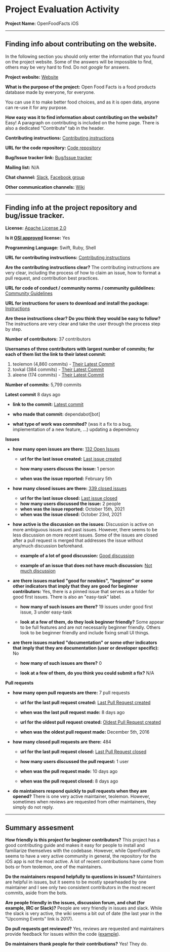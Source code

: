 # Project Evaluation Activity



__Project Name:__  OpenFoodFacts iOS


---

## Finding info about contributing on the website.

In the following section you should only enter the information that you
found on the project website. Some of the answers will be impossible to find, others
may be very hard to find. Do not _google_ for answers.

__Project website:__ [Website](https://world.openfoodfacts.org/)


__What is the purpose of the project:__ 
Open Food Facts is a food products database made by everyone, for everyone.

You can use it to make better food choices, and as it is open data, anyone can re-use it for any purpose.

__How easy was it to find information about contributing on the website?__ 
Easy! A paragraph on contributing is included on the home page. There is also a dedicated "Contribute" tab in the header.

__Contributing instructions:__ [Contributing instructions](https://world.openfoodfacts.org/contribute) 

__URL for the code repository:__ [Code repository](https://github.com/openfoodfacts/openfoodfacts-ios)

__Bug/Issue tracker link:__ [Bug/Issue tracker](https://github.com/openfoodfacts/openfoodfacts-ios/issues)

__Mailing list:__ N/A

__Chat channel:__ [Slack](https://slack.openfoodfacts.org/), [Facebook group](https://www.facebook.com/groups/OpenFoodFacts/permalink/902105433179730/)

__Other communication channels:__ [Wiki](https://en.wiki.openfoodfacts.org/)


---

## Finding info at the project repository and bug/issue tracker.

__License:__ [Apache License 2.0](https://github.com/openfoodfacts/openfoodfacts-ios/blob/develop/LICENSE)

__Is it [OSI approved](https://opensource.org/licenses/alphabetical) license:__ Yes

__Programming Language:__ Swift, Ruby, Shell

__URL for contributing instructions:__ [Contributing instructions](https://github.com/openfoodfacts/openfoodfacts-ios/blob/develop/CONTRIBUTING.md)

__Are the contributing instructions clear?__ 
The contributing instructions are very clear, including the process of how to claim an issue, how to format a pull request, and contribution best practices.

__URL for code of conduct / community norms / community guildelines:__ [Community Guidelines](https://github.com/openfoodfacts/openfoodfacts-ios/blob/develop/CONTRIBUTING.md#code-of-conduct)

__URL for instructions for users to download and install the package:__ [Instructions](https://github.com/openfoodfacts/openfoodfacts-ios#building)


__Are these instructions clear? Do you think they would be easy to follow?__ 
The instructions are very clear and take the user through the process step by step.

__Number of contributors:__ 37 contributors


__Usernames of three contributors with largest number of commits; for
each of them list the link to their latest commit__:

1. teolemon (4,860 commits) - [Their Latest Commit](https://github.com/openfoodfacts/openfoodfacts-ios/commit/89954d066bf524e7c512b69d85f03ead2a06ef7d)
2. tovkal (384 commits) - [Their Latest Commit](https://github.com/openfoodfacts/openfoodfacts-ios/commit/7c39d15bc3273178c96dd89e6c588ee06598f9b1)
3. aleene (174 commits) - [Their Latest Commit](https://github.com/openfoodfacts/openfoodfacts-ios/commit/cb2d7f675b950c7056254164c354365744827977)


__Number of commits:__ 5,799 commits

__Latest commit__ 8 days ago

- __link to the commit:__ [Latest commit](https://github.com/openfoodfacts/openfoodfacts-ios/commit/071ff6584b7ccef3df8b57ad7122e44624712e96)

- __who made that commit:__ dependabot[bot]

- __what type of work was commited?__ (was it a fix to a bug, implementation of a new feature, ...) updating a dependency


__Issues__

- __how many open issues are there:__ [132 Open Issues](https://github.com/openfoodfacts/openfoodfacts-ios/issues)

    - __url for the last issue created:__ [Last issue created](https://github.com/openfoodfacts/openfoodfacts-ios/issues/959)

    - __how many users discuss the issue:__ 1 person
    
    - __when was the issue reported:__ February 5th
    

- __how many closed issues are there:__ [339 closed issues](https://github.com/openfoodfacts/openfoodfacts-ios/issues?q=is%3Aissue+is%3Aclosed)
    - __url for the last issue closed:__ [Last issue closed](https://github.com/openfoodfacts/openfoodfacts-ios/issues/942)
    - __how many users discussed the issue:__ 2 people
    - __when was the issue reported:__ October 15th, 2021
    - __when was the issue closed:__ October 23rd, 2021

- __how active is the discussion on the issues:__ Discussion is active on more ambiguous issues and past issues. However, there seems to be less discussion on more recent issues. Some of the issues are closed after a pull request is merged that addresses the issue without any/much discussion beforehand.

    - __example of a lot of good discussion:__ [Good discussion](https://github.com/openfoodfacts/openfoodfacts-ios/issues/837)
    
    - __example of an issue that does not have much discussion:__ [Not much discussion](https://github.com/openfoodfacts/openfoodfacts-ios/issues/937)



- __are there issues marked "good for newbies", "beginner" or some other indicators that imply that they are good for beginner contributors:__ Yes, there is a pinned issue that serves as a folder for good first issues. There is also an "easy-task" label.

    - __how many of such issues are there?__ 19 issues under good first issue, 3 under easy-task
    
    - __look at a few of them, do they look beginner friendly?__ 
    Some appear to be full features and are not necessarily beginner friendly. Others look to be beginner friendly and include fixing small UI things.


- __are there issues marked "documentation" or some other indicators that imply that they are documentation (user or developer specific):__ No

    - __how many of such issues are there?__ 0
    
    - __look at a few of them, do you think you could submit a fix?__ N/A



__Pull requests__

- __how many open pull requests are there:__ 7 pull requests

    - __url for the last pull request created:__ [Last Pull Request created](https://github.com/openfoodfacts/openfoodfacts-ios/pull/966)
    
    - __when was the last pull request made:__ 8 days ago

    - __url for the oldest pull request created:__ [Oldest Pull Request created](https://github.com/openfoodfacts/openfoodfacts-ios/pull/1)
    
    - __when was the oldest pull request made:__ December 5th, 2016

- __how many closed pull requests are there:__ 484

    - __url for the last pull request closed:__ [Last Pull Request closed](https://github.com/openfoodfacts/openfoodfacts-ios/pull/965)
    
    - __how many users discussed the pull request:__ 1 user
    
    - __when was the pull request made:__  10 days ago
    
    - __when was the pull request closed:__ 8 days ago
    

- __do maintainers respond quickly to pull requests when they are opened?__ There is one very active maintainer, teolemon. However, sometimes when reviews are requested from other maintainers, they simply do not reply.



---


## Summary assesment
__How friendly is this project for beginner contributors?__
This project has a good contributing guide and makes it easy for people to install and familiarize themselves with the codebase. However, while OpenFoodFacts seems to have a very active community in general, the repository for the iOS app is not the most active. A lot of recent contributions have come from bots or from teolemon, one of the maintainers.

__Do the maintainers respond helpfully to questions in issues?__
Maintainers are helpful in issues, but it seems to be mostly spearheaded by one maintainer and I see only two consistent contributors in the most recent commits, aside from the bots.


__Are people friendly in the issues, discussion forum, and chat (for example, IRC or Slack)?__
People are very friendly in issues and slack. While the slack is very active, the wiki seems a bit out of date (the last year in the "Upcoming Events" link is 2017).

__Do pull requests get reviewed?__
Yes, reviews are requested and maintainers provide feedback for issues within the code ([example](https://github.com/openfoodfacts/openfoodfacts-ios/pull/697)).


__Do maintainers thank people for their contributions?__
Yes! They do.

